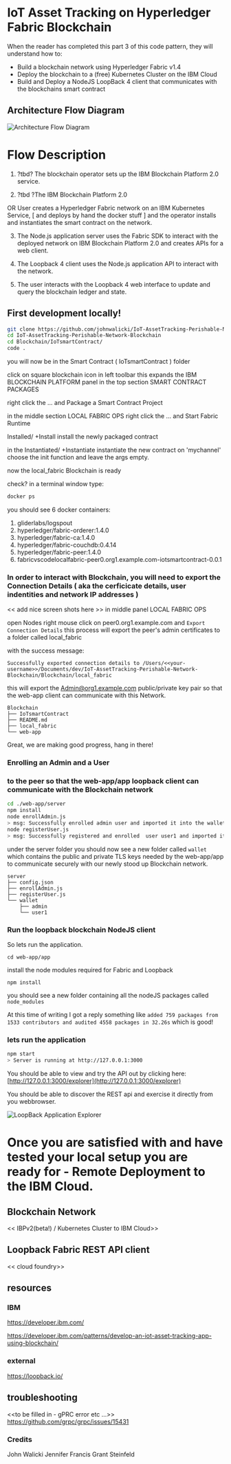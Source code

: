 # IoT Asset Tracking on Hyperledger Fabric Blockchain



When the reader has completed this part 3 of this code pattern, they will understand how to:


* Build a blockchain network using Hyperledger Fabric v1.4
* Deploy the blockchain to a (free) Kubernetes Cluster on the IBM Cloud
* Build and Deploy a NodeJS LoopBack 4 client that communicates with  the blockchains smart contract

## Architecture Flow Diagram

![Architecture Flow Diagram](./docs/resources/app-architecture.png)



# Flow Description
1. ?tbd? The blockchain operator sets up the IBM Blockchain Platform 2.0 service.

2. ?tbd ?The IBM Blockchain Platform 2.0 

  OR User creates a Hyperledger Fabric network on an IBM Kubernetes 
  Service, [ and deploys by hand the docker stuff ] and the operator installs and instantiates the smart contract on the network.

3. The Node.js application server uses the Fabric SDK to interact with the deployed network on IBM Blockchain Platform 2.0 and creates APIs for a web client.

4. The Loopback 4 client uses the Node.js application API to interact with the network.

5. The user interacts with the Loopback 4 web interface to update and query the blockchain ledger and state.


## First  development locally!

```sh
git clone https://github.com/johnwalicki/IoT-AssetTracking-Perishable-Network-Blockchain.git
cd IoT-AssetTracking-Perishable-Network-Blockchain
cd Blockchain/IoTsmartContract/
code .
```

you will now be in the Smart Contract ( IoTsmartContract ) folder

click on square blockchain icon in left toolbar
this expands the IBM BLOCKCHAIN PLATFORM panel
in the top section
 SMART CONTRACT PACKAGES

 right click the ... and Package a Smart Contract Project

in the middle section
 LOCAL FABRIC OPS
 right click the ... and Start Fabric Runtime

 Installed/ +Install 
 install the newly packaged contract

 in the Instantiated/ +Instantiate 
 instantiate the new contract
 on 'mychannel' choose the init function
 and leave the args empty.

 now the local_fabric Blockchain is ready

 check?
 in a terminal window
 type:

 ```sh
 docker ps
 ```

 you should see 6 docker containers:

 1. gliderlabs/logspout
 1. hyperledger/fabric-orderer:1.4.0
 1. hyperledger/fabric-ca:1.4.0
 1. hyperledger/fabric-couchdb:0.4.14
 1. hyperledger/fabric-peer:1.4.0
 1. fabricvscodelocalfabric-peer0.org1.example.com-iotsmartcontract-0.0.1


### In order to interact with Blockchain, you will need to export the Connection Details ( aka the cerficicate details, user indentities and network IP addresses )

<< add nice screen shots here >>
in middle panel
LOCAL FABRIC OPS

open Nodes
right mouse click on peer0.org1.example.com
and `Export Connection Details` this process will export the peer's admin certificates to a folder called local_fabric

with the success message:
```text
Successfully exported connection details to /Users/<<your-username>>/Documents/dev/IoT-AssetTracking-Perishable-Network-Blockchain/Blockchain/local_fabric
```

this will export the Admin@org1.example.com public/private key pair so that the web-app client can communicate with this Network.

``` text
Blockchain
├── IoTsmartContract
├── README.md
├── local_fabric
└── web-app
```
Great, we are making good progress, hang in there!

### Enrolling an Admin and a User
### to the peer so that the web-app/app loopback client can communicate with the Blockchain network

```sh
cd ./web-app/server
npm install
node enrollAdmin.js
> msg: Successfully enrolled admin user and imported it into the wallet
node registerUser.js
> msg: Successfully registered and enrolled  user user1 and imported it into the wallet
```



under the server folder you should now see a new folder called `wallet` which contains
the public and private TLS keys needed by the web-app/app to communicate securely with our newly stood up Blockchain network.

```
server
├── config.json
├── enrollAdmin.js
├── registerUser.js
└── wallet
    ├── admin
    └── user1
```
### Run the loopback blockchain NodeJS client
So lets run the application.

```
cd web-app/app
```

install the node modules required for Fabric and Loopback
```
npm install
```
you should see a new folder containing all the nodeJS packages called ` node_modules`

At this time of writing I got a reply something like
`added 759 packages from 1533 contributors and audited 4558 packages in 32.26s` which is good!


### lets run the application
``` sh
npm start
> Server is running at http://127.0.0.1:3000
```

You should be able to view and try the API out by clicking here: [http://127.0.0.1:3000/explorer](http://127.0.0.1:3000/explorer)

You should 
be able to discover the REST api and exercise it directly from you webbrowser.

![LoopBack Application Explorer](./docs/resources/loopback-explorer-REST.jpg)



# Once you are satisfied with and have tested your local setup you are ready for - Remote Deployment to the IBM Cloud.

## Blockchain Network
<< IBPv2(beta!) / Kubernetes Cluster to IBM Cloud>>

## Loopback Fabric REST API client
<< cloud foundry>>

## resources
### IBM
https://developer.ibm.com/

https://developer.ibm.com/patterns/develop-an-iot-asset-tracking-app-using-blockchain/


### external
https://loopback.io/

## troubleshooting
<<to be filled in - gPRC error etc ...>>
https://github.com/grpc/grpc/issues/15431

### Credits
John Walicki
Jennifer Francis
Grant Steinfeld

